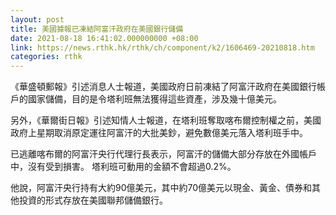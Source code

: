 ```yaml
---
layout: post
title: 美國據報已凍結阿富汗政府在美國銀行儲備
date: 2021-08-18 16:41:02.000000000 +08:00
link: https://news.rthk.hk/rthk/ch/component/k2/1606469-20210818.htm
categories: rthk
---
```


《華盛頓郵報》引述消息人士報道，美國政府日前凍結了阿富汗政府在美國銀行帳戶的國家儲備，目的是令塔利班無法獲得這些資產，涉及幾十億美元。

另外，《華爾街日報》引述知情人士報道，在塔利班奪取喀布爾控制權之前，美國政府上星期取消原定運往阿富汗的大批美鈔，避免數億美元落入塔利班手中。

已逃離喀布爾的阿富汗央行代理行長表示，阿富汗的儲備大部分存放在外國帳戶中，沒有受到損害。 塔利班可動用的金額不會超過0.2%。

他說，阿富汗央行持有大約90億美元，其中約70億美元以現金、黃金、債券和其他投資的形式存放在美國聯邦儲備銀行。
